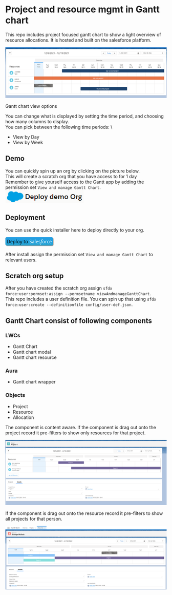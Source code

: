# Project and resource mgmt in Gantt chart

This repo includes project focused gantt chart to show a light overview of resource allocations.
It is hosted and built on the salesforce platform.

![Content aware project](/.assets/ganttChart.png)

Gantt chart view options

You can change what is displayed by setting the time period, and choosing how many columns to display. \
You can pick between the following time periods: \

- View by Day
- View by Week

## Demo

You can quickly spin up an org by clicking on the picture below. \
This will create a scratch org that you have access to for 1 day \
Remember to give yourself access to the Gantt app by adding the permission set `View and manage Gantt Chart`. \
[![Demo scratch org](/.assets/deployDemo.png)](https://hosted-scratch.herokuapp.com/launch?template=https://github.com/ehsky/GanttChartt)

## Deployment

You can use the quick installer here to deploy directly to your org.

[![Deploy to salesforce](/.assets/deploy.png)](https://githubsfdeploy.herokuapp.com/?owner=ehsky&repo=GanttChart)

After install assign the permission set `View and manage Gantt Chart` to relevant users.

## Scratch org setup

After you have created the scratch org assign `sfdx force:user:permset:assign --permsetname viewAndmanageGanttChart`. \
This repo includes a user definition file. You can spin up that using `sfdx force:user:create --definitionfile config/user-def.json`.

## Gantt Chart consist of following components

### LWCs

- Gantt Chart
- Gantt chart modal
- Gantt chart resource

### Aura

- Gantt chart wrapper

### Objects

- Project
- Resource
- Allocation

The component is content aware.
If the component is drag out onto the project record it pre-filters to show only resources for that project.

![Content ware project](/.assets/contentAwareProject.png)

If the component is drag out onto the resource record it pre-filters to show all projects for that person.

![Content ware resource](/.assets/contentAwareResource.png)
